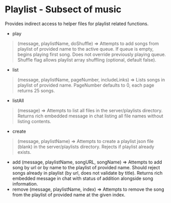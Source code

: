 # Playlist - Subsect of music

Provides indirect access to helper files for playlist related functions.

* play
> (message, playlistName, doShuffle) => Attempts to add songs from playlist of provided name to the active queue. If queue is empty, begins playing first song. Does not override previously playing queue. Shuffle flag allows playlist array shuffling (optional, default false).
* list
> (message, playlistName, pageNumber, includeLinks) => Lists songs in playlist of provided name. PageNumber defaults to 0, each page returns 25 songs.
* listAll
> (message) => Attempts to list all files in the server/playlists directory. Returns rich embedded message in chat listing all file names without listing contents.
* create
> (message, playlistName) => Attempts to create a playlist json file (blank) in the server/playlists directory. Rejects if playlist already exists.
* add
(message, playlistName, songURL, songName) => Attempts to add song by url or by name to the playlist of provided name. Should reject songs already in playlist (by url, does not validate by title). Returns rich embedded message in chat with status of addition alongside song information.
* remove
(message, playlistName, index) => Attempts to remove the song from the playlist of provided name at the given index.